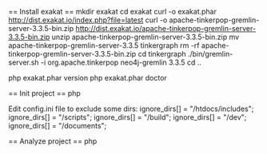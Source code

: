 
== Install exakat ==
mkdir exakat 
cd exakat 
curl -o exakat.phar http://dist.exakat.io/index.php?file=latest 
curl -o apache-tinkerpop-gremlin-server-3.3.5-bin.zip http://dist.exakat.io/apache-tinkerpop-gremlin-server-3.3.5-bin.zip
unzip apache-tinkerpop-gremlin-server-3.3.5-bin.zip
mv apache-tinkerpop-gremlin-server-3.3.5 tinkergraph 
rm -rf apache-tinkerpop-gremlin-server-3.3.5-bin.zip
cd tinkergraph ./bin/gremlin-server.sh -i org.apache.tinkerpop neo4j-gremlin 3.3.5
cd ..
 
php exakat.phar version
php exakat.phar doctor

== Init project ==
php 


Edit config.ini file to exclude some dirs:
ignore_dirs[] = "/htdocs/includes";
ignore_dirs[] = "/scripts";
ignore_dirs[] = "/build";
ignore_dirs[] = "/dev";
ignore_dirs[] = "/documents";


== Analyze project ==
php
